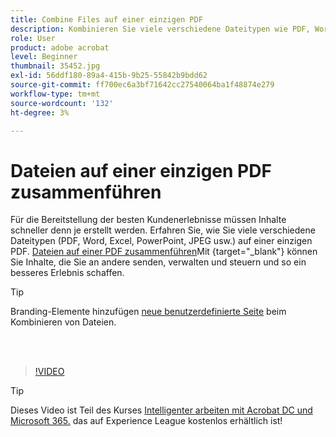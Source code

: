```yaml
---
title: Combine Files auf einer einzigen PDF
description: Kombinieren Sie viele verschiedene Dateitypen wie PDF, Word, Excel, PowerPoint oder JPEG zu einer einzigen PDF
role: User
product: adobe acrobat
level: Beginner
thumbnail: 35452.jpg
exl-id: 56ddf180-89a4-415b-9b25-55842b9bdd62
source-git-commit: ff700ec6a3bf71642cc27540064ba1f48874e279
workflow-type: tm+mt
source-wordcount: '132'
ht-degree: 3%

---
```


# Dateien auf einer einzigen PDF zusammenführen

Für die Bereitstellung der besten Kundenerlebnisse müssen Inhalte schneller denn je erstellt werden. Erfahren Sie, wie Sie viele verschiedene Dateitypen (PDF, Word, Excel, PowerPoint, JPEG usw.) auf einer einzigen PDF. [Dateien auf einer PDF zusammenführen](https://www.adobe.com/de/acrobat/online/merge-pdf.html)Mit {target=&quot;_blank&quot;} können Sie Inhalte, die Sie an andere senden, verwalten und steuern und so ein besseres Erlebnis schaffen.

>[!TIP]
>
>Branding-Elemente hinzufügen [neue benutzerdefinierte Seite](add-custom-page.md) beim Kombinieren von Dateien.

<br> 

>[!VIDEO](https://video.tv.adobe.com/v/35452?hidetitle=true)

>[!TIP]
>
>Dieses Video ist Teil des Kurses [Intelligenter arbeiten mit Acrobat DC und Microsoft 365.](https://experienceleague.adobe.com/?recommended=Acrobat-U-1-2021.microsoft365) das auf Experience League kostenlos erhältlich ist!
